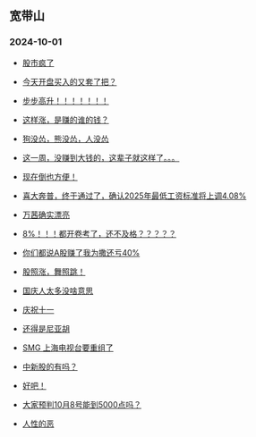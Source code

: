 ## 宽带山 
### 2024-10-01

+ [股市疯了](http://club.kdslife.com/t_11352209.html)

+ [今天开盘买入的又套了把？](http://club.kdslife.com/t_11352215.html)

+ [步步高升！！！！！！！](http://club.kdslife.com/t_11352386.html)

+ [这样涨，是赚的谁的钱？](http://club.kdslife.com/t_11352224.html)

+ [狗没怂，熊没怂，人没怂](http://club.kdslife.com/t_11352184.html)

+ [这一周，没赚到大钱的，这辈子就这样了。。。](http://club.kdslife.com/t_11352391.html)

+ [现在倒也方便！](http://club.kdslife.com/t_11352229.html)

+ [喜大奔普，终于通过了，确认2025年最低工资标准将上调4.08%](http://club.kdslife.com/t_11352220.html)

+ [万茜确实漂亮](http://club.kdslife.com/t_11352148.html)

+ [8%！！！都开卷考了，还不及格？？？？？](http://club.kdslife.com/t_11352371.html)

+ [你们都说A股赚了我为撒还亏40%](http://club.kdslife.com/t_11352237.html)

+ [股照涨，舞照跳！](http://club.kdslife.com/t_11352217.html)

+ [国庆人太多没啥意思](http://club.kdslife.com/t_11352195.html)

+ [庆祝十一](http://club.kdslife.com/t_11352279.html)

+ [还得是尼亚胡](http://club.kdslife.com/t_11352238.html)

+ [SMG
上海电视台要重组了](http://club.kdslife.com/t_11352363.html)

+ [中新股的有吗？](http://club.kdslife.com/t_11352369.html)

+ [好吧！](http://club.kdslife.com/t_11352387.html)

+ [大家预判10月8号能到5000点吗？](http://club.kdslife.com/t_11352375.html)

+ [人性的恶](http://club.kdslife.com/t_11352419.html)

